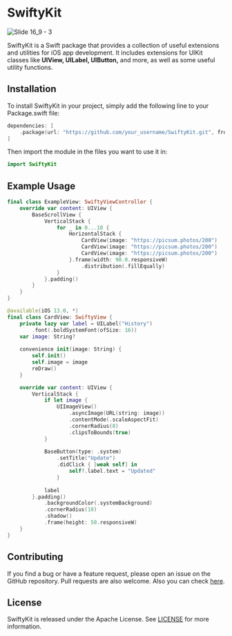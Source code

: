 # SwiftyKit

![Slide 16_9 - 3](https://github.com/devmehmetates/SwiftyKit/assets/74152011/d7ed677c-4550-450f-b5d0-f67c819c0586)


SwiftyKit is a Swift package that provides a collection of useful extensions and utilities for iOS app development. It includes extensions for UIKit classes like **UIView, UILabel, UIButton,** and more, as well as some useful utility functions.

## Installation

To install SwiftyKit in your project, simply add the following line to your Package.swift file:

```swift
dependencies: [
    .package(url: "https://github.com/your_username/SwiftyKit.git", from: "1.0.0")
]
```

Then import the module in the files you want to use it in:

```swift
import SwiftyKit
```

## Example Usage
```swift
final class ExampleView: SwiftyViewController {
    override var content: UIView {
        BaseScrollView {
            VerticalStack {
                for _ in 0...10 {
                    HorizontalStack {
                        CardView(image: "https://picsum.photos/200")
                        CardView(image: "https://picsum.photos/200")
                        CardView(image: "https://picsum.photos/200")
                    }.frame(width: 90.0.responsiveW)
                        .distribution(.fillEqually)
                }
            }.padding()
        }
    }
}

@available(iOS 13.0, *)
final class CardView: SwiftyView {
    private lazy var label = UILabel("History")
        .font(.boldSystemFont(ofSize: 16))
    var image: String?
    
    convenience init(image: String) {
        self.init()
        self.image = image
        reDraw()
    }

    override var content: UIView {
        VerticalStack {
            if let image {
                UIImageView()
                    .asyncImage(URL(string: image))
                    .contentMode(.scaleAspectFit)
                    .cornerRadius(8)
                    .clipsToBounds(true)
            }
            
            BaseButton(type: .system)
                .setTitle("Update")
                .didClick { [weak self] in
                    self?.label.text = "Updated"
                }
            
            label
        }.padding()
            .backgroundColor(.systemBackground)
            .cornerRadius(10)
            .shadow()
            .frame(height: 50.responsiveW)
    }
}
```

## Contributing
If you find a bug or have a feature request, please open an issue on the GitHub repository. Pull requests are also welcome. Also you can check <a href="https://github.com/devmehmetates/SwiftyKit/blob/main/CONTRIBUTING.md">here</a>.

## License
SwiftyKit is released under the Apache License. See <a href="https://github.com/devmehmetates/SwiftyKit/blob/main/LICENSE">LICENSE</a> for more information.
